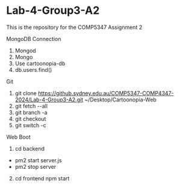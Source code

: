 # Lab-4-Group3-A2
This is the repository for the COMP5347 Assignment 2


MongoDB Connection
1. Mongod
2. Mongo
3. Use cartoonopia-db
4. db.users.find()

Git
1. git clone https://github.sydney.edu.au/COMP5347-COMP4347-2024/Lab-4-Group3-A2.git ~/Desktop/Cartoonopia-Web
2. git fetch --all
3. git branch -a
4. git checkout <branch-name>
5. git switch -c <name>

Web Boot
1. cd backend
* pm2 start server.js
* pm2 stop server
2. cd frontend
	npm start
